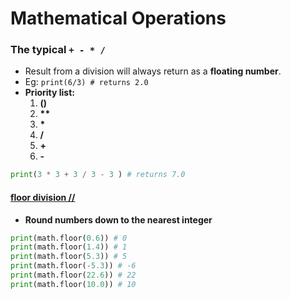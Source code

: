 # Mathematical Operations

### The typical `+ - * /`

* Result from a division will always return as a **floating number**.
* Eg: `print(6/3) # returns 2.0`
* **Priority list:** 
  1. **\(\)**
  2. **\*\***
  3. **\***
  4. **/**
  5. **+**
  6. **-**

```python
print(3 * 3 + 3 / 3 - 3 ) # returns 7.0
```

#### [floor division //](https://www.w3schools.com/python/ref_math_floor.asp)

* **Round numbers down to the nearest integer**

```python
print(math.floor(0.6)) # 0
print(math.floor(1.4)) # 1
print(math.floor(5.3)) # 5
print(math.floor(-5.3)) # -6 
print(math.floor(22.6)) # 22
print(math.floor(10.0)) # 10
```

